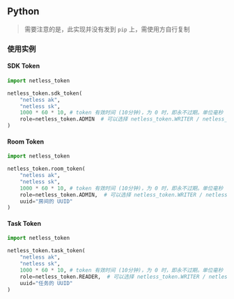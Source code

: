 ## Python

> 需要注意的是，此实现并没有发到 `pip` 上，需使用方自行复制

### 使用实例

#### SDK Token

```py
import netless_token

netless_token.sdk_token(
    "netless ak",
    "netless sk",
    1000 * 60 * 10, # token 有效时间 (10分钟)，为 0 时，即永不过期。单位毫秒
    role=netless_token.ADMIN  # 可以选择 netless_token.WRITER / netless_token.READER 
)
```

#### Room Token

```py
import netless_token

netless_token.room_token(
    "netless ak",
    "netless sk",
    1000 * 60 * 10, # token 有效时间 (10分钟)，为 0 时，即永不过期。单位毫秒
    role=netless_token.ADMIN,  # 可以选择 netless_token.WRITER / netless_token.READER 
    uuid="房间的 UUID"
)
```

#### Task Token

```py
import netless_token

netless_token.task_token(
    "netless ak",
    "netless sk",
    1000 * 60 * 10, # token 有效时间 (10分钟)，为 0 时，即永不过期。单位毫秒
    role=netless_token.READER,  # 可以选择 netless_token.WRITER / netless_token.ADMIN 
    uuid="任务的 UUID"
)
```

